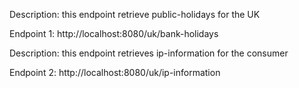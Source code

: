 Description: this endpoint retrieve public-holidays for the UK

Endpoint 1:
  http://localhost:8080/uk/bank-holidays

Description: this endpoint retrieves ip-information for the consumer

Endpoint 2:
  http://localhost:8080/uk/ip-information
